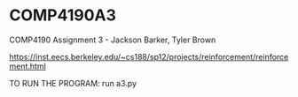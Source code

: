# COMP4190A3
COMP4190 Assignment 3 - Jackson Barker, Tyler Brown

https://inst.eecs.berkeley.edu/~cs188/sp12/projects/reinforcement/reinforcement.html

TO RUN THE PROGRAM:
run a3.py
